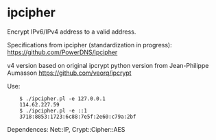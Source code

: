 # ipcipher
Encrypt IPv6/IPv4 address to a valid address.

Specifications from ipcipher (standardization in progress):
   https://github.com/PowerDNS/ipcipher

v4 version based on original ipcrypt python version from
Jean-Philippe Aumasson
   https://github.com/veorq/ipcrypt

Use:
```
    $ ./ipcipher.pl -e 127.0.0.1
    114.62.227.59
    $ ./ipcipher.pl -e ::1
    3718:8853:1723:6c88:7e5f:2e60:c79a:2bf
```

Dependences: Net::IP, Crypt::Cipher::AES

